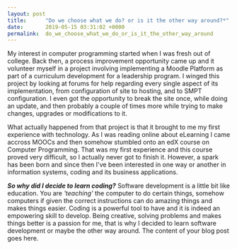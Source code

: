 ```yaml
---
layout: post
title:      "Do we choose what we do? or is it the other way around?*"
date:       2019-05-15 03:31:02 +0000
permalink:  do_we_choose_what_we_do_or_is_it_the_other_way_around
---
```





My interest in computer programming started when I was fresh out of college. Back then, a process improvement opportunity came up and it volunteer myself in a project involving implementing a Moodle Platform as part of a curriculum development for a leadership program. I winged this project by looking at forums for help regarding every single aspect of its implementation, from configuration of site to hosting, and to SMPT configuration. I even got the opportunity to break the site once, while doing an update, and then probably a couple of times more while trying to make changes, upgrades or modifications to it. 

What actually happened from that project is that it brought to me my first experience with technology. As I was reading online about eLearning I came accross MOOCs and then somehow stumbled onto an edX course on Computer Programming. That was my first experience and this course proved very difficult, so I actually never got to finish it. However, a spark has been born and since then I've been interested in one way or another in information systems, coding and its business applications. 

***So why did I decide to learn coding?*** Software development is a little bit like education. You are *'teaching'* the computer to do certain things, somehow computers if given the correct instructions can do amazing things and makes things easier. Coding is a powerful tool to have and it is indeed an empowering skill to develop. Being creative, solving problems and makes things better is a passion for me, that is why I decided to learn software development or maybe the other way around. The content of your blog post goes here.
